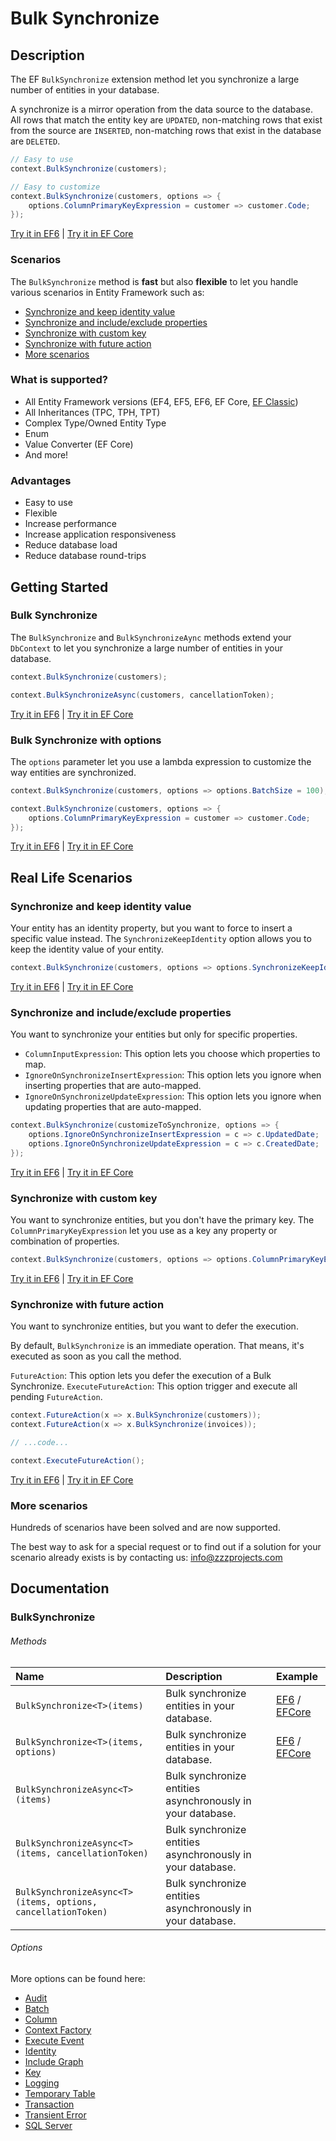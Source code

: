 # Bulk Synchronize

## Description

The EF `BulkSynchronize` extension method let you synchronize a large number of entities in your database.

A synchronize is a mirror operation from the data source to the database. All rows that match the entity key are `UPDATED`, non-matching rows that exist from the source are `INSERTED`, non-matching rows that exist in the database are `DELETED`.

```csharp
// Easy to use
context.BulkSynchronize(customers);

// Easy to customize
context.BulkSynchronize(customers, options => {
    options.ColumnPrimaryKeyExpression = customer => customer.Code;
});
```
[Try it in EF6](https://dotnetfiddle.net/nZedku) | [Try it in EF Core](https://dotnetfiddle.net/v4KQSX)

### Scenarios
The `BulkSynchronize` method is **fast** but also **flexible** to let you handle various scenarios in Entity Framework such as:
- [Synchronize and keep identity value](#synchronize-and-keep-identity-value)
- [Synchronize and include/exclude properties](#synchronize-and-includeexclude-properties)
- [Synchronize with custom key](#synchronize-with-custom-key)
- [Synchronize with future action](#synchronize-with-future-action)
- [More scenarios](#more-scenarios)

### What is supported?
- All Entity Framework versions (EF4, EF5, EF6, EF Core, [EF Classic](https://entityframework-classic.net/))
- All Inheritances (TPC, TPH, TPT)
- Complex Type/Owned Entity Type
- Enum
- Value Converter (EF Core)
- And more!

### Advantages
- Easy to use
- Flexible
- Increase performance
- Increase application responsiveness
- Reduce database load
- Reduce database round-trips

## Getting Started

### Bulk Synchronize
The `BulkSynchronize` and `BulkSynchronizeAync` methods extend your `DbContext` to let you synchronize a large number of entities in your database.

```csharp
context.BulkSynchronize(customers);

context.BulkSynchronizeAsync(customers, cancellationToken);
```
[Try it in EF6](https://dotnetfiddle.net/yPs4WF) | [Try it in EF Core](https://dotnetfiddle.net/la3HQL)

### Bulk Synchronize with options
The `options` parameter let you use a lambda expression to customize the way entities are synchronized.

```csharp
context.BulkSynchronize(customers, options => options.BatchSize = 100);

context.BulkSynchronize(customers, options => {
    options.ColumnPrimaryKeyExpression = customer => customer.Code;
});
```
[Try it in EF6](https://dotnetfiddle.net/FX3Quf) | [Try it in EF Core](https://dotnetfiddle.net/edudfD)

## Real Life Scenarios

### Synchronize and keep identity value
Your entity has an identity property, but you want to force to insert a specific value instead. The `SynchronizeKeepIdentity` option allows you to keep the identity value of your entity.

```csharp
context.BulkSynchronize(customers, options => options.SynchronizeKeepIdentity = true);
```
[Try it in EF6](https://dotnetfiddle.net/crxeJ3) | [Try it in EF Core](https://dotnetfiddle.net/PQ2DDi)

### Synchronize and include/exclude properties
You want to synchronize your entities but only for specific properties.

- `ColumnInputExpression`: This option lets you choose which properties to map.
- `IgnoreOnSynchronizeInsertExpression`: This option lets you ignore when inserting properties that are auto-mapped.
- `IgnoreOnSynchronizeUpdateExpression`: This option lets you ignore when updating properties that are auto-mapped.

```csharp
context.BulkSynchronize(customizeToSynchronize, options => {
    options.IgnoreOnSynchronizeInsertExpression = c => c.UpdatedDate;
    options.IgnoreOnSynchronizeUpdateExpression = c => c.CreatedDate;
});
```
[Try it in EF6](https://dotnetfiddle.net/mOlppr) | [Try it in EF Core](https://dotnetfiddle.net/Dk60YN)

### Synchronize with custom key
You want to synchronize entities, but you don't have the primary key. The `ColumnPrimaryKeyExpression` let you use as a key any property or combination of properties.

```csharp
context.BulkSynchronize(customers, options => options.ColumnPrimaryKeyExpression = c => c.Code);    
```
[Try it in EF6](https://dotnetfiddle.net/PYjmAJ) | [Try it in EF Core](https://dotnetfiddle.net/oigfK6)

### Synchronize with future action
You want to synchronize entities, but you want to defer the execution.

By default, `BulkSynchronize` is an immediate operation. That means, it's executed as soon as you call the method.

`FutureAction`: This option lets you defer the execution of a Bulk Synchronize.
`ExecuteFutureAction`: This option trigger and execute all pending `FutureAction`.

```csharp
context.FutureAction(x => x.BulkSynchronize(customers));
context.FutureAction(x => x.BulkSynchronize(invoices));

// ...code...

context.ExecuteFutureAction();
```
[Try it in EF6](https://dotnetfiddle.net/78FeXe) | [Try it in EF Core](https://dotnetfiddle.net/KmXE3m)

### More scenarios
Hundreds of scenarios have been solved and are now supported.

The best way to ask for a special request or to find out if a solution for your scenario already exists is by contacting us:
info@zzzprojects.com

## Documentation

### BulkSynchronize

###### Methods

| Name | Description | Example |
| :--- | :---------- | :------ |
| `BulkSynchronize<T>(items)` | Bulk synchronize entities in your database. | [EF6](https://dotnetfiddle.net/rYYc4V) / [EFCore](https://dotnetfiddle.net/JVsPRj) |
| `BulkSynchronize<T>(items, options)` | Bulk synchronize entities in your database.  | [EF6](https://dotnetfiddle.net/D1GBYP) / [EFCore](https://dotnetfiddle.net/JAmTXP)|
| `BulkSynchronizeAsync<T>(items)` | Bulk synchronize entities asynchronously in your database. | |
| `BulkSynchronizeAsync<T>(items, cancellationToken)` | Bulk synchronize entities asynchronously in your database. | |
| `BulkSynchronizeAsync<T>(items, options, cancellationToken)` | Bulk synchronize entities asynchronously in your database. | |

###### Options
More options can be found here:

- [Audit](https://entityframework-extensions.net/audit)
- [Batch](https://entityframework-extensions.net/batch)
- [Column](https://entityframework-extensions.net/column)
- [Context Factory](https://entityframework-extensions.net/context-factory)
- [Execute Event](https://entityframework-extensions.net/execute-event)
- [Identity](https://entityframework-extensions.net/identity)
- [Include Graph](https://entityframework-extensions.net/include-graph)
- [Key](https://entityframework-extensions.net/key)
- [Logging](https://entityframework-extensions.net/logging)
- [Temporary Table](https://entityframework-extensions.net/temporary-table)
- [Transaction](https://entityframework-extensions.net/transaction)
- [Transient Error](https://entityframework-extensions.net/transient-error)
- [SQL Server](https://entityframework-extensions.net/sql-server)
